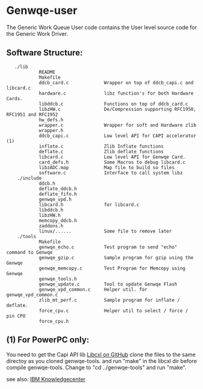 # Genwqe-user

The Generic Work Queue User code contains the User level source code for the
Generic Work Driver.

## Software Structure:
       ./lib
                README
                Makefile
                ddcb_card.c             Wrapper on top of ddcb_capi.c and libcard.c
                hardware.c              libz function's for both Hardware Cards.
                libddcb.c               Functions on top of ddcb_card.c
                libzHW.c                De/Compression supporting RFC1950, RFC1951 and RFC1952
                hw_defs.h
                wrapper.c               Wrapper for soft and Hardware zlib
                wrapper.h
                ddcb_capi.c             Low level API for CAPI accelerator (1)
                inflate.c               Zlib Inflate functions
                deflate.c               Zlib deflate functions
                libcard.c               Low level API for Genwqe Card.
                card_defs.h             Some Macros to debug libcard.c
                libzADC.map             Map file to build so files
                software.c              Interface to call system libz
        ./include
                ddcb.h
                deflate_ddcb.h
                deflate_fifo.h
                genwqe_vpd.h
                libcard.h               for libcard.c
                libddcb.h
                libzHW.h
                memcopy_ddcb.h
                zaddons.h
                linux/......            Some file to remove later
        ./tools
                Makefile
                genwqe_echo.c           Test program to send "echo" command to Genwqe
                genwqe_gzip.c           Sample program for gzip using the Genwqe
                genwqe_memcopy.c        Test Program for Memcopy using Genwqe
                genwqe_tools.h
                genwqe_update.c         Tool to update Genwqe Flash
                genwqe_vpd_common.c     Helper util. for genwqe_vpd_common.c
                zlib_mt_perf.c          Sample program for inflate / deflate.
                force_cpu.c             Helper util to select / force / pin CPU
                force_cpu.h

## (1) For PowerPC only:
You need to get the Capi API lib
[Libcxl on GitHub](https://github.com/ibm-capi/libcxl.git)
clone the files to the same directoy as you cloned genwqe-tools.
and run "make" in the libcxl dir before compile genwqe-tools.
Change to "cd ../genwqe-tools" and run "make".

see also:
        [IBM Knowledgecenter](
        http://www-01.ibm.com/support/knowledgecenter/linuxonibm/liabt/liabtkickoff.htm)
